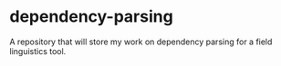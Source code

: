 dependency-parsing
==================

A repository that will store my work on dependency parsing for a field linguistics tool.
